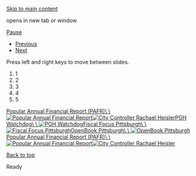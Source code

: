 [Skip to main content](https://www.pittsburghpa.gov/City-Government/City-Controllers-Office/City-Controller-banner#main-content)

opens in new tab or window

[Pause](https://www.pittsburghpa.gov/City-Government/City-Controllers-Office/City-Controller-banner#)

- [Previous](https://www.pittsburghpa.gov/City-Government/City-Controllers-Office/City-Controller-banner#)
- [Next](https://www.pittsburghpa.gov/City-Government/City-Controllers-Office/City-Controller-banner#)

Press left and right keys to move between slides.

1. 1
2. 2
3. 3
4. 4
5. 5

[Popular Annual Financial Report (PAFR)\\
\\
![Popular Annual Financial Report](https://www.pittsburghpa.gov/files/assets/city/v/1/controller/images/pafr.jpg)](https://www.pittsburghpa.gov/City-Government/City-Controllers-Office/Audits-Reports/Popular-Annual-Financial-Reports)[![City Controller Rachael Heisler](https://www.pittsburghpa.gov/files/assets/city/v/1/controller/images/23677_controller-feature-rachael.jpg)](https://www.pittsburghpa.gov/City-Government/City-Controllers-Office/About-the-Controller)[PGH Watchdog\\
\\
![PGH Watchdog](https://www.pittsburghpa.gov/files/assets/city/v/1/controller/images/23679_watchdog-slider.jpg)](https://www.pittsburghpa.gov/City-Government/City-Controllers-Office/Pittsburgh-Watchdog)[Fiscal Focus Pittsburgh\\
\\
![Fiscal Focus Pittsburgh](https://www.pittsburghpa.gov/files/assets/city/v/1/controller/images/5360_fiscal_focus_mar12_final.jpg)](https://fiscalfocus.pittsburghpa.gov/)[OpenBook Pittsburgh\\
\\
![OpenBook Pittsburgh](https://www.pittsburghpa.gov/files/assets/city/v/1/controller/images/open-book.jpg)](https://www.openbookpittsburgh.com/)[Popular Annual Financial Report (PAFR)\\
\\
![Popular Annual Financial Report](https://www.pittsburghpa.gov/files/assets/city/v/1/controller/images/pafr.jpg)](https://www.pittsburghpa.gov/City-Government/City-Controllers-Office/Audits-Reports/Popular-Annual-Financial-Reports)[![City Controller Rachael Heisler](https://www.pittsburghpa.gov/files/assets/city/v/1/controller/images/23677_controller-feature-rachael.jpg)](https://www.pittsburghpa.gov/City-Government/City-Controllers-Office/About-the-Controller)

[Back to top](https://www.pittsburghpa.gov/City-Government/City-Controllers-Office/City-Controller-banner#body-top)

Ready
